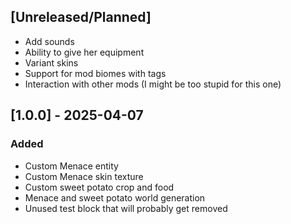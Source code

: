 ## [Unreleased/Planned]
- Add sounds
- Ability to give her equipment
- Variant skins
- Support for mod biomes with tags
- Interaction with other mods (I might be too stupid for this one)

## [1.0.0] - 2025-04-07

### Added
- Custom Menace entity
- Custom Menace skin texture
- Custom sweet potato crop and food
- Menace and sweet potato world generation
- Unused test block that will probably get removed